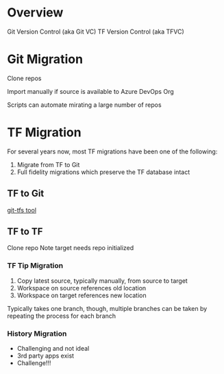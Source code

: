 # Overview

Git Version Control (aka Git VC)
TF Version Control (aka TFVC)


# Git Migration
Clone repos

Import manually if source is available to Azure DevOps Org

Scripts can automate mirating a large number of repos

# TF Migration

For several years now, most TF migrations have been one of the following:

1. Migrate from TF to Git
2. Full fidelity migrations which preserve the TF database intact

## TF to Git

[git-tfs tool](https://github.com/git-tfs/git-tfs)

## TF to TF
Clone repo
Note target needs repo initialized

### TF Tip Migration
1. Copy latest source, typically manually, from source to target
2. Workspace on source references old location
3. Workspace on target references new location

Typically takes one branch, though, multiple branches can be taken by repeating the process for each branch

### History Migration
- Challenging and not ideal
- 3rd party apps exist
- Challenge!!!

